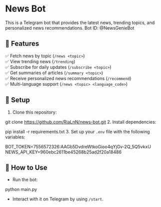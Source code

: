 # News Bot

This is a Telegram bot that provides the latest news, trending topics, and personalized news recommendations.
Bot ID: @NewsGenieBot

## 🚀 Features
✅ Fetch news by topic (`/news <topic>`)  
✅ View trending news (`/trending`)  
✅ Subscribe for daily updates (`/subscribe <topic>`)  
✅ Get summaries of articles (`/summary <topic>`)  
✅ Receive personalized news recommendations (`/recommend`)  
✅ Multi-language support (`/news <topic> <language_code>`)  

## 🔧 Setup
1. Clone this repository:  


git clone https://github.com/RiaLnN/news-bot.git
2. Install dependencies:  


pip install -r requirements.txt
3. Set up your `.env` file with the following variables:


BOT_TOKEN=7556572326:AAGb5DvdreWtkoGioo4qYjGv-2Q_5Q5vkxU NEWS_API_KEY=960ebc2611be45268b25ad2f20a18486

## 🎯 How to Use
- Run the bot:  


python main.py
- Interact with it on Telegram by using `/start`.  



